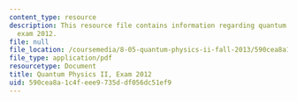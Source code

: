```yaml
---
content_type: resource
description: This resource file contains information regarding quantum physics II,
  exam 2012.
file: null
file_location: /coursemedia/8-05-quantum-physics-ii-fall-2013/590cea8a1c4feee9735ddf056dc51ef9_MIT8_05F13_final_2012.pdf
file_type: application/pdf
resourcetype: Document
title: Quantum Physics II, Exam 2012
uid: 590cea8a-1c4f-eee9-735d-df056dc51ef9
---
```

